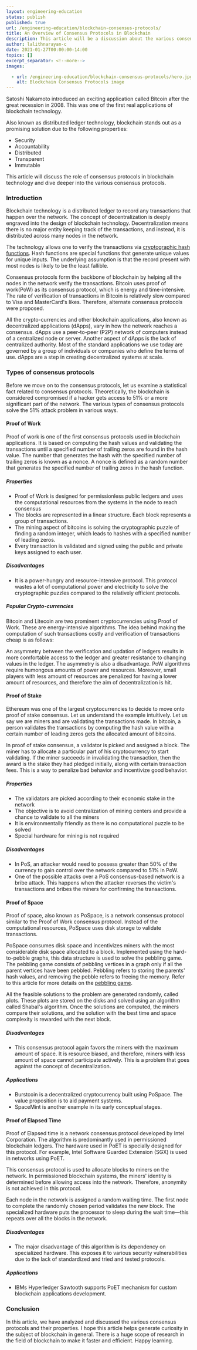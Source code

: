 ```yaml
---
layout: engineering-education
status: publish
published: true
url: /engineering-education/blockchain-consensus-protocols/
title: An Overview of Consensus Protocols in Blockchain
description: This article will be a discussion about the various consensus protocols and how they are used in a Blockchain.
author: lalithnarayan-c
date: 2021-01-27T00:00:00-14:00
topics: []
excerpt_separator: <!--more-->
images:

  - url: /engineering-education/blockchain-consensus-protocols/hero.jpg
    alt: Blockchain Consensus Protocols image
---
```

Satoshi Nakamoto introduced an exciting application called Bitcoin after the great recession in 2008. This was one of the first real applications of blockchain technology. 
<!--more-->

Also known as distributed ledger technology, blockchain stands out as a promising solution due to the following properties:

- Security
- Accountability
- Distributed
- Transparent 
- Immutable

This article will discuss the role of consensus protocols in blockchain technology and dive deeper into the various consensus protocols. 

### Introduction

Blockchain technology is a distributed ledger to record any transactions that happen over the network. The concept of decentralization is deeply engraved into the design of blockchain technology. Decentralization means there is no major entity keeping track of the transactions, and instead, it is distributed across many nodes in the network. 

The technology allows one to verify the transactions via [cryptographic hash functions](/engineering-education/understand-hashing-in-cryptography/). Hash functions are special functions that generate unique values for unique inputs. The underlying assumption is that the record present with most nodes is likely to be the least fallible. 

Consensus protocols form the backbone of blockchain by helping all the nodes in the network verify the transactions. Bitcoin uses proof of work(PoW) as its consensus protocol, which is energy and time-intensive. The rate of verification of transactions in Bitcoin is relatively slow compared to Visa and MasterCard's likes. Therefore, alternate consensus protocols were proposed. 

All the crypto-currencies and other blockchain applications, also known as decentralized applications (dApps), vary in how the network reaches a consensus. dApps use a peer-to-peer (P2P) network of computers instead of a centralized node or server. Another aspect of dApps is the lack of centralized authority. Most of the standard applications we use today are governed by a group of individuals or companies who define the terms of use. dApps are a step in creating decentralized systems at scale. 

### Types of consensus protocols

Before we move on to the consensus protocols, let us examine a statistical fact related to consensus protocols. Theoretically, the blockchain is considered compromised if a hacker gets access to 51% or a more significant part of the network. The various types of consensus protocols solve the 51% attack problem in various ways.

#### Proof of Work

Proof of work is one of the first consensus protocols used in blockchain applications. It is based on computing the hash values and validating the transactions until a specified number of trailing zeros are found in the hash value. The number that generates the hash with the specified number of trailing zeros is known as a nonce. A nonce is defined as a random number that generates the specified number of trailing zeros in the hash function. 

##### Properties

- Proof of Work is designed for permissionless public ledgers and uses the computational resources from the systems in the node to reach consensus
- The blocks are represented in a linear structure. Each block represents a group of transactions.
- The mining aspect of bitcoins is solving the cryptographic puzzle of finding a random integer, which leads to hashes with a specified number of leading zeros. 
- Every transaction is validated and signed using the public and private keys assigned to each user. 

##### Disadvantages

- It is a power-hungry and resource-intensive protocol. This protocol wastes a lot of computational power and electricity to solve the cryptographic puzzles compared to the relatively efficient protocols.

##### Popular Crypto-currencies

Bitcoin and Litecoin are two prominent cryptocurrencies using Proof of Work. These are energy-intensive algorithms. The idea behind making the computation of such transactions costly and verification of transactions cheap is as follows: 

An asymmetry between the verification and updation of ledgers results in more comfortable access to the ledger and greater resistance to changing values in the ledger. The asymmetry is also a disadvantage. PoW algorithms require humongous amounts of power and resources. Moreover, small players with less amount of resources are penalized for having a lower amount of resources, and therefore the aim of decentralization is hit.

#### Proof of Stake

Ethereum was one of the largest cryptocurrencies to decide to move onto proof of stake consensus. Let us understand the example intuitively. Let us say we are miners and are validating the transactions made. In bitcoin, a person validates the transactions by computing the hash value with a certain number of leading zeros gets the allocated amount of bitcoins. 

In proof of stake consensus, a validator is picked and assigned a block. The miner has to allocate a particular part of his cryptocurrency to start validating. If the miner succeeds in invalidating the transaction, then the award is the stake they had pledged initially, along with certain transaction fees. This is a way to penalize bad behavior and incentivize good behavior. 

##### Properties

- The validators are picked according to their economic stake in the network
- The objective is to avoid centralization of mining centers and provide a chance to validate to all the miners
- It is environmentally friendly as there is no computational puzzle to be solved
- Special hardware for mining is not required

##### Disadvantages
- In PoS, an attacker would need to possess greater than 50% of the currency to gain control over the network compared to 51% in PoW.
- One of the possible attacks over a PoS consensus-based network is a bribe attack. This happens when the attacker reverses the victim's transactions and bribes the miners for confirming the transactions. 

#### Proof of Space

Proof of space, also known as PoSpace, is a network consensus protocol similar to the Proof of Work consensus protocol. Instead of the computational resources, PoSpace uses disk storage to validate transactions.

PoSpace consumes disk space and incentivizes miners with the most considerable disk space allocated to a block. Implemented using the hard-to-pebble graphs, this data structure is used to solve the pebbling game. The pebbling game consists of pebbling vertices in a graph only if all the parent vertices have been pebbled. Pebbling refers to storing the parents' hash values, and removing the pebble refers to freeing the memory. Refer to this article for more details on the [pebbling game](https://math.mit.edu/research/highschool/primes/materials/2016/conf/10-2%20Bhupatiraju-Kuszmaul-Vale.pdf). 


All the feasible solutions to the problem are generated randomly, called plots. These plots are stored on the disks and solved using an algorithm called Shabal's algorithm. Once the solutions are computed, the miners compare their solutions, and the solution with the best time and space complexity is rewarded with the next block.

##### Disadvantages

- This consensus protocol again favors the miners with the maximum amount of space. It is resource biased, and therefore, miners with less amount of space cannot participate actively. This is a problem that goes against the concept of decentralization. 

##### Applications
- Burstcoin is a decentralized cryptocurrency built using PoSpace. The value proposition is to aid payment systems. 
- SpaceMint is another example in its early conceptual stages.


#### Proof of Elapsed Time

Proof of Elapsed time is a network consensus protocol developed by Intel Corporation. The algorithm is predominantly used in permissioned blockchain ledgers. The hardware used in PoET is specially designed for this protocol. For example, Intel Software Guarded Extension (SGX) is used in networks using PoET. 

This consensus protocol is used to allocate blocks to miners on the network. In permissioned blockchain systems, the miners' identity is determined before allowing access into the network. Therefore, anonymity is not achieved in this protocol. 

Each node in the network is assigned a random waiting time. The first node to complete the randomly chosen period validates the new block. The specialized hardware puts the processor to sleep during the wait time—this repeats over all the blocks in the network. 

##### Disadvantages
- The major disadvantage of this algorithm is its dependency on specialized hardware. This exposes it to various security vulnerabilities due to the lack of standardized and tried and tested protocols.
  
##### Applications

- IBMs Hyperledger Sawtooth supports PoET mechanism for custom blockchain applications development.

### Conclusion

In this article, we have analyzed and discussed the various consensus protocols and their properties. I hope this article helps generate curiosity in the subject of blockchain in general. There is a huge scope of research in the field of blockchain to make it faster and efficient. Happy learning. 


